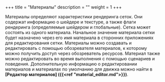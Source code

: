+++
title = "Материалы"
description = ""
weight = 1
+++

Материалы определяют характеристики рендеринга сеток. Они содержат информацию о шейдере и текстуре, а также флаги рендеринга (определяемые шейдером и глобальные).
Сетка может состоять из одного материала. Начальное значение материала сетки будет назначено через его имя материала в сторонних приложениях для редактирования сетки. Материалы можно создавать и редактировать с помощью обозревателя материалов, к которому можно получить доступ через обозреватель ресурсов. Материал также можно редактировать во время выполнения с помощью сценариев и поведения. Дополнительную информацию о редактировании материалов и материалах по умолчанию для движка можно найти в <strong>[Редактор материалов] ({{<ref "material_editor.md">}})</strong>. 
